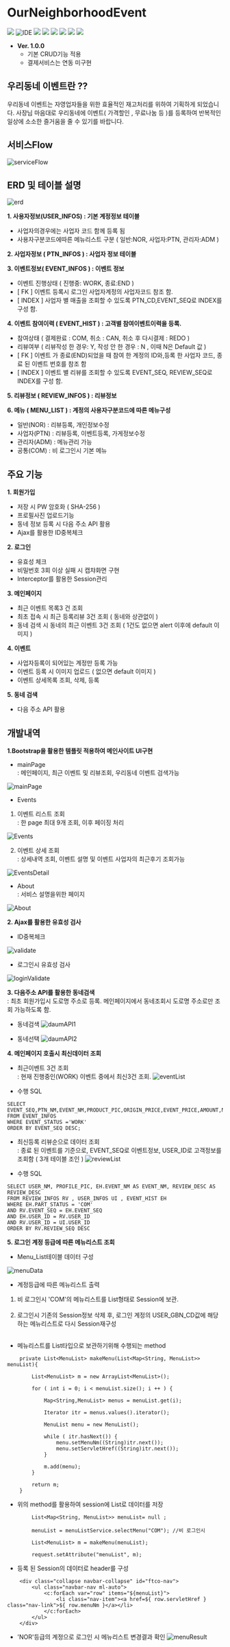 # OurNeighborhoodEvent

<p>
    <img src="https://img.shields.io/badge/version-1.0.0-rgb(26, 188, 156).svg" />
    <img alt="IDE" src="https://img.shields.io/badge/IDE-Eclipse Jee -rgb(26, 188, 156).svg" />
    <img src="https://img.shields.io/badge/Apache-8.5-green.svg" />
    <img src="https://img.shields.io/badge/spring-4.3.9-green.svg" />
    <img src="https://img.shields.io/badge/java-1.8-blue.svg" />  
    <img src="https://img.shields.io/badge/Mybatis-3.2.2-rgb(243, 156, 18).svg" />
    <img src="https://img.shields.io/badge/Oracle11g -rgb(243, 156, 18).svg" />
    <img src="https://img.shields.io/badge/bootstrap 4.3.7 -rgb(255, 204, 000).svg" />
</p>

- **Ver. 1.0.0**
  - 기본 CRUD기능 적용
  - 결제서비스는 연동 미구현
  
  
## 우리동네 이벤트란 ??  

우리동네 이벤트는 자영업자들을 위한 효율적인 재고처리를 위하여 기획하게 되었습니다.
사장님 마음대로 우리동네에 이벤트( 가격할인 , 무료나눔 등 )를 등록하여 반복적인 일상에 소소한 즐거움을 줄 수 있기를 바랍니다.

## 서비스Flow

![serviceFlow](./readmeSource/serviceFlow.png)
## ERD 및 테이블 설명

![erd](./readmeSource/erd.png)

**1. 사용자정보(USER_INFOS) : 기본 계정정보 테이블**

- 사업자의경우에는 사업자 코드 함께 등록 됨
- 사용자구분코드에따른 메뉴리스트 구분 ( 일반:NOR, 사업자:PTN, 관리자:ADM )  

**2. 사업자정보 ( PTN_INFOS ) : 사업자 정보 테이블**  

**3. 이벤트정보( EVENT_INFOS ) : 이벤트 정보**  

- 이벤트 진행상태 ( 진행중: WORK, 종료:END )
- [ FK ] 이벤트 등록시 로그인 사업자계정의 사업자코드 참조 함.
- [ INDEX ] 사업자 별 매출을 조회할 수 있도록 PTN_CD,EVENT_SEQ로 INDEX를 구성 함.  

**4. 이벤트 참여이력 ( EVENT_HIST ) : 고객별 참여이벤트이력을 등록.**  

- 참여상태 ( 결제완료 : COM, 취소 : CAN, 취소 후 다시결제 : REDO )
- 리뷰여부 ( 리뷰작성 한 경우: Y, 작성 안 한 경우 : N , 이때 N은 Default 값 )
- [ FK ] 이벤트 가 종료(END)되었을 때 참여 한 계정의 ID와,등록 한 사업자 코드, 종료 된 이벤트 번호를 참조 함
- [ INDEX ] 이벤트 별 리뷰를 조회할 수 있도록 EVENT_SEQ, REVIEW_SEQ로 INDEX를 구성 함.  

**5. 리뷰정보 ( REVIEW_INFOS ) : 리뷰정보**  

**6. 메뉴 ( MENU_LIST ) : 계정의 사용자구분코드에 따른 메뉴구성**  

- 일반(NOR) : 리뷰등록, 개인정보수정
- 사업자(PTN) : 리뷰등록, 이벤트등록, 가게정보수정
- 관리자(ADM) : 메뉴관리 가능
- 공통(COM) : 비 로그인시 기본 메뉴

## 주요 기능

**1. 회원가입**

- 저장 시 PW 암호화 ( SHA-256 )
- 프로필사진 업로드기능
- 동네 정보 등록 시 다음 주소 API 활용
- Ajax를 활용한 ID중복체크

**2. 로그인**  

- 유효성 체크
- 비밀번호 3회 이상 실패 시 캡챠화면 구현
- Interceptor를 활용한 Session관리

**3. 메인페이지**  

- 최근 이벤트 목록3 건 조회
- 최초 접속 시 최근 등록리뷰 3건 조회 ( 동네와 상관없이 )
- 동네 검색 시 동네의 최근 이벤트 3건 조회 ( 1건도 없으면 alert 이후에 default 이미지 )  

**4. 이벤트**  

- 사업자등록이 되어있는 계정만 등록 가능
- 이벤트 등록 시 이미지 업로드 ( 없으면 default 이미지 )
- 이벤트 상세목록 조회, 삭제, 등록  

**5. 동네 검색**  

- 다음 주소 API 활용  

## 개발내역

**1.Bootstrap을 활용한 템플릿 적용하여 메인사이트 UI구현**

- mainPage<br>
: 메인페이지, 최근 이벤트 및 리뷰조회, 우리동네 이벤트 검색가능

![mainPage](./readmeSource/main.gif)


- Events<br>

1) 이벤트 리스트 조회<br>
: 한 page 최대 9개 조회, 이후 페이징 처리

![Events](./readmeSource/events.gif)
<br>

2) 이벤트 상세 조회<br>
: 상세내역 조회, 이벤트 설명 및 이벤트 사업자의 최근후기 조회가능

![EventsDetail](./readmeSource/eventsDetail.gif)


- About<br>
: 서비스 설명을위한 페이지

![About](./readmeSource/about.gif)


**2. Ajax를 활용한 유효성 검사**

- ID중복체크

![validate](./readmeSource/validate.gif)

- 로그인시 유효성 검사

![loginValidate](./readmeSource/loginValidate.gif)


**3. 다음주소 API를 활용한 동네검색** <br>
: 최초 회원가입시 도로명 주소로 등록. 메인페이지에서 동네조회시 도로명 주소로만 조회 가능하도록 함.

- 동네검색
![daumAPI1](./readmeSource/daumAPI1.png)

- 동네선택
![daumAPI2](./readmeSource/daumAPI2.png)

**4. 메인페이지 호출시 최신데이터 조회**

- 최근이벤트 3건 조회<br>
: 현재 진행중인(WORK) 이벤트 중에서 최신3건 조회.
![eventList](./readmeSource/eventList.png)

- 수행 SQL
```
SELECT
EVENT_SEQ,PTN_NM,EVENT_NM,PRODUCT_PIC,ORIGIN_PRICE,EVENT_PRICE,AMOUNT,NEIGHBOR,DELIVERY_YN
FROM EVENT_INFOS
WHERE EVENT_STATUS ='WORK'
ORDER BY EVENT_SEQ DESC;
```

- 최신등록 리뷰순으로 데이터 조회<br>
: 종료 된 이벤트를 기준으로, EVENT_SEQ로 이벤트정보, USER_ID로 고객정보를 조회함 ( 3개 테이블 조인 )
![reviewList](./readmeSource/reviewList.png)

- 수행 SQL
```
SELECT USER_NM, PROFILE_PIC, EH.EVENT_NM AS EVENT_NM, REVIEW_DESC AS REVIEW_DESC
FROM REVIEW_INFOS RV , USER_INFOS UI , EVENT_HIST EH
WHERE EH.PART_STATUS = 'COM'
AND RV.EVENT_SEQ = EH.EVENT_SEQ
AND EH.USER_ID = RV.USER_ID
AND RV.USER_ID = UI.USER_ID
ORDER BY RV.REVIEW_SEQ DESC
```

**5. 로그인 계정 등급에 따른 메뉴리스트 조회**

- Menu_List테이블 데이터 구성

![menuData](./readmeSource/menuData.png)

- 계정등급에 따른 메뉴리스트 출력<br>

1) 비 로그인시 'COM'의 메뉴리스트를 List형태로 Session에 보관.<br><br>
2) 로그인시 기존의 Session정보 삭제 후, 로그인 계정의 USER_GBN_CD값에 해당하는 메뉴리스트로 다시 Session재구성<br><br>

* 메뉴리스트를 List타입으로 보관하기위해 수행되는 method
```
	private List<MenuList> makeMenu(List<Map<String, MenuList>> menuList){
		
		List<MenuList> m = new ArrayList<MenuList>();

		for ( int i = 0; i < menuList.size(); i ++ ) {

			Map<String,MenuList> menus = menuList.get(i);

			Iterator itr = menus.values().iterator();

			MenuList menu = new MenuList();

			while ( itr.hasNext()) {
				menu.setMenuNm((String)itr.next());
				menu.setServletHref((String)itr.next());
			}

			m.add(menu);
		}
		
		return m;
	}
```

* 위의 method를 활용하여 session에 List로 데이터를 저장
```
		List<Map<String, MenuList>> menuList= null ;

		menuList = menuListService.selectMenu("COM"); //비 로그인시
		
		List<MenuList> m = makeMenu(menuList);
		
		request.setAttribute("menuList", m);
```        


* 등록 된 Session의 데이터로 header를 구성
```
    <div class="collapse navbar-collapse" id="ftco-nav">
        <ul class="navbar-nav ml-auto">
            <c:forEach var="row" items="${menuList}">
                <li class="nav-item"><a href=${ row.servletHref } class="nav-link">${ row.menuNm }</a></li>
            </c:forEach>
        </ul>
    </div>
```

- 'NOR'등급의 계정으로 로그인 시 메뉴리스트 변경결과 확인
![menuResult](./readmeSource/menuResult.gif)

